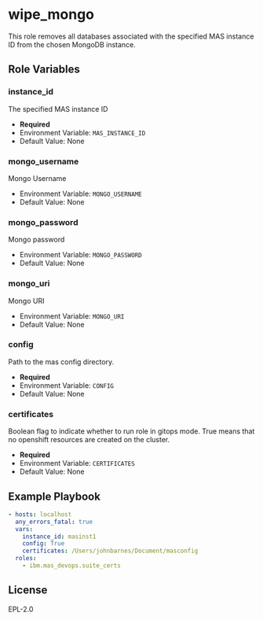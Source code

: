 
wipe_mongo
============

This role removes all databases associated with the specified MAS instance ID from the chosen MongoDB instance.

Role Variables
--------------

### instance_id
The specified MAS instance ID

- **Required**
- Environment Variable: `MAS_INSTANCE_ID`
- Default Value: None

### mongo_username
Mongo Username

- Environment Variable: `MONGO_USERNAME`
- Default Value: None

### mongo_password
Mongo password

- Environment Variable: `MONGO_PASSWORD`
- Default Value: None

### mongo_uri
Mongo URI

- Environment Variable: `MONGO_URI`
- Default Value: None

### config
Path to the mas config directory. 

- **Required**
- Environment Variable: `CONFIG`
- Default Value: None

### certificates
Boolean flag to indicate whether to run role in gitops mode. True means that no openshift resources
are created on the cluster. 

- **Required**
- Environment Variable: `CERTIFICATES`
- Default Value: None


Example Playbook
----------------

```yaml
- hosts: localhost
  any_errors_fatal: true
  vars:
    instance_id: masinst1
    config: True
    certificates: /Users/johnbarnes/Document/masconfig
  roles:
    - ibm.mas_devops.suite_certs

```



License
-------

EPL-2.0
